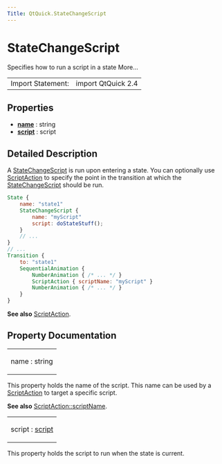 ```yaml
---
Title: QtQuick.StateChangeScript
---
```

        
StateChangeScript
=================

<span class="subtitle"></span>
Specifies how to run a script in a state More...

|                   |                    |
|-------------------|--------------------|
| Import Statement: | import QtQuick 2.4 |

<span id="properties"></span>
Properties
----------

-   ****[name](#name-prop)**** : string
-   ****[script](#script-prop)**** : script

<span id="details"></span>
Detailed Description
--------------------

A [StateChangeScript](index.html) is run upon entering a state. You can optionally use [ScriptAction](../QtQuick.ScriptAction.md) to specify the point in the transition at which the [StateChangeScript](index.html) should be run.

``` qml
State {
    name: "state1"
    StateChangeScript {
        name: "myScript"
        script: doStateStuff();
    }
    // ...
}
// ...
Transition {
    to: "state1"
    SequentialAnimation {
        NumberAnimation { /* ... */ }
        ScriptAction { scriptName: "myScript" }
        NumberAnimation { /* ... */ }
    }
}
```

**See also** [ScriptAction](../QtQuick.ScriptAction.md).

Property Documentation
----------------------

<table>
<colgroup>
<col width="100%" />
</colgroup>
<tbody>
<tr class="odd">
<td><p><span id="name-prop"></span><span class="name">name</span> : <span class="type">string</span></p></td>
</tr>
</tbody>
</table>

This property holds the name of the script. This name can be used by a [ScriptAction](../QtQuick.ScriptAction.md) to target a specific script.

**See also** [ScriptAction::scriptName](../QtQuick.ScriptAction.md#scriptName-prop).

<table>
<colgroup>
<col width="100%" />
</colgroup>
<tbody>
<tr class="odd">
<td><p><span id="script-prop"></span><span class="name">script</span> : <span class="type"><a href="#script-prop">script</a></span></p></td>
</tr>
</tbody>
</table>

This property holds the script to run when the state is current.

